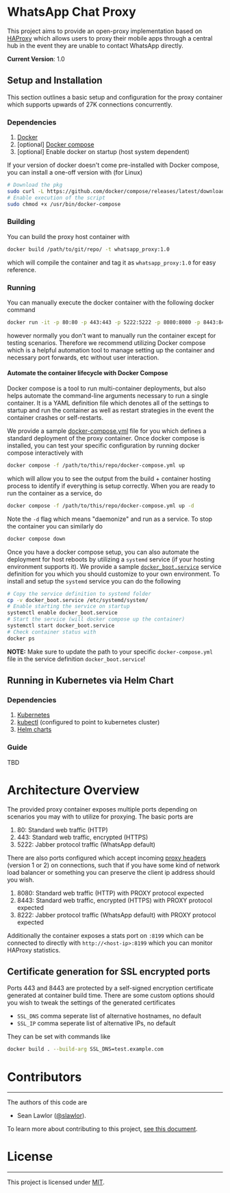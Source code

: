 # WhatsApp Chat Proxy

This project aims to provide an open-proxy implementation based on [HAProxy](https://www.haproxy.org/) which allows users to proxy their mobile apps through a central hub in the event they are unable to contact WhatsApp directly.

**Current Version**: 1.0

## Setup and Installation

This section outlines a basic setup and configuration for the proxy container which supports upwards of 27K connections concurrently.

### Dependencies

1. [Docker](https://docs.docker.com/engine/install/)
2. [optional] [Docker compose](https://docs.docker.com/compose/)
3. [optional] Enable docker on startup (host system dependent)

If your version of docker doesn't come pre-installed with Docker compose, you can install a one-off version with (for Linux)

```bash
# Download the pkg
sudo curl -L https://github.com/docker/compose/releases/latest/download/docker-compose-$(uname -s)-$(uname -m) -o /usr/bin/docker-compose
# Enable execution of the script
sudo chmod +x /usr/bin/docker-compose
```

### Building

You can build the proxy host container with

```bash
docker build /path/to/git/repo/ -t whatsapp_proxy:1.0
```

which will compile the container and tag it as `whatsapp_proxy:1.0` for easy reference.

### Running

You can manually execute the docker container with the following docker command

```bash
docker run -it -p 80:80 -p 443:443 -p 5222:5222 -p 8080:8080 -p 8443:8443 -p 8222:8222 -p 8199:8199 whatsapp_proxy:1.0
```

however normally you don't want to manually run the container except for testing scenarios. Therefore we recommend utilizing Docker compose which
is a helpful automation tool to manage setting up the container and necessary port forwards, etc without user interaction.

#### Automate the container lifecycle with Docker Compose

Docker compose is a tool to run multi-container deployments, but also helps automate the command-line arguments necessary to run a single container. It is a YAML definition file which denotes all of the settings to startup and run the container as well as restart strategies in the event the container crashes or self-restarts.

We provide a sample [docker-compose.yml](./proxy/ops/docker-compose.yml) file for you which defines a standard deployment of the proxy container. Once docker compose is installed, you can test your specific configuration by running docker compose interactively with

```bash
docker compose -f /path/to/this/repo/docker-compose.yml up
```

which will allow you to see the output from the build + container hosting process to identify if everything is setup correctly. When you are ready to run the container as a service, do

```bash
docker compose -f /path/to/this/repo/docker-compose.yml up -d
```

Note the `-d` flag which means "daemonize" and run as a service. To stop the container you can similarly do

```bash
docker compose down
```

Once you have a docker compose setup, you can also automate the deployment for host reboots by utilizing a `systemd` service (if your hosting environment supports it). We provide a sample [`docker_boot.service`](./proxy/ops/docker_boot.service) service definition for you which you should customize to your own environment. To install and setup the `systemd` service you can do the following

```bash
# Copy the service definition to systemd folder
cp -v docker_boot.service /etc/systemd/system/
# Enable starting the service on startup
systemctl enable docker_boot.service
# Start the service (will docker compose up the container)
systemctl start docker_boot.service
# Check container status with
docker ps
```

**NOTE:** Make sure to update the path to your specific `docker-compose.yml` file in the service definition `docker_boot.service`!
## Running in Kubernetes via Helm Chart

### Dependencies

1. [Kubernetes](https://kubernetes.io/docs/setup/)
2. [kubectl](https://kubernetes.io/docs/tasks/tools/) (configured to point to kubernetes cluster)
3. [Helm charts](https://helm.sh/docs/intro/install/)

### Guide

TBD

# Architecture Overview

The provided proxy container exposes multiple ports depending on scenarios you may with to utilize for proxying. The basic ports are

1. 80: Standard web traffic (HTTP)
2. 443: Standard web traffic, encrypted (HTTPS)
3. 5222: Jabber protocol traffic (WhatsApp default)

There are also ports configured which accept incoming [proxy headers](https://www.haproxy.com/blog/use-the-proxy-protocol-to-preserve-a-clients-ip-address/) (version 1 or 2)
on connections, such that if you have some kind of network load balancer or something you can preserve the client ip address should you wish.

1. 8080: Standard web traffic (HTTP) with PROXY protocol expected
2. 8443: Standard web traffic, encrypted (HTTPS) with PROXY protocol expected
3. 8222: Jabber protocol traffic (WhatsApp default) with PROXY protocol expected

Additionally the container exposes a stats port on `:8199` which can be connected to directly with `http://<host-ip>:8199` which you can monitor
HAProxy statistics.

## Certificate generation for SSL encrypted ports

Ports 443 and 8443 are protected by a self-signed encryption certificate generated at container build time. There are some custom options should you wish to tweak the settings of the generated certificates

* `SSL_DNS` comma seperate list of alternative hostnames, no default
* `SSL_IP` comma seperate list of alternative IPs, no default

They can be set with commands like

```bash
docker build . --build-arg SSL_DNS=test.example.com
```

# Contributors
------------

The authors of this code are

* Sean Lawlor ([@slawlor](https://github.com/slawlor)).

To learn more about contributing to this project, [see this document](https://github.com/whatsapp/proxy/blob/main/CONTRIBUTING.md).

# License
-------

This project is licensed under [MIT](https://github.com/novifinancial/akd/blob/main/LICENSE-MIT).
